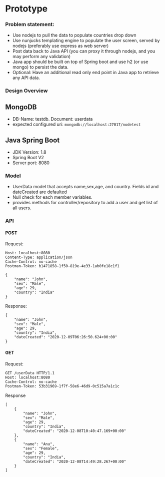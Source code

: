 # Prototype

### Problem statement:

 
- Use nodejs to pull the data to populate countries drop down
- Use nunjucks templating engine to populate the user screen, served by nodejs
(preferably use express as web server)
- Post data back to Java API (you can proxy it through nodejs, and you may perform any
validation)
- Java app should be built on top of Spring boot and use h2 (or use mongo) to persist the
data.
- Optional: Have an additional read only end point in Java app to retrieve any API data.


### Design Overview

## MongoDB
- DB-Name: testdb. Document: userdata
- expected configured uri: ```mongodb://localhost:27017/nodetest```

## Java Spring Boot

- JDK Version: 1.8
- Spring Boot V2
- Server port: 8080

### Model
- UserData model that accepts name,sex,age, and country. Fields id and dateCreated are defaulted
- Null check for each member variables.
- provides methods for controller/repository to add a user and get list of all users.

### API
 #### POST
 Request:
```POST /userData HTTP/1.1
Host: localhost:8080
Content-Type: application/json
Cache-Control: no-cache
Postman-Token: b1471858-1f50-819e-4e33-1ab0fe18c1f1

{
	"name": "John",
	"sex": "Male",
	"age": 29,
	"country": "India"
}
```

Response:
```
{
    "name": "John",
    "sex": "Male",
    "age": 29,
    "country": "India",
    "dateCreated": "2020-12-09T06:26:50.624+00:00"
}
```

#### GET

Request:
```
GET /userData HTTP/1.1
Host: localhost:8080
Cache-Control: no-cache
Postman-Token: 53b31969-1f7f-58e6-46d9-0c515a7a1c1c
```
Response
```
[
    {
        "name": "John",
        "sex": "Male",
        "age": 29,
        "country": "India",
        "dateCreated": "2020-12-08T10:40:47.169+00:00"
    },
    {
        "name": "Anu",
        "sex": "Female",
        "age": 29,
        "country": "India",
        "dateCreated": "2020-12-08T14:49:28.267+00:00"
    }
]
```
